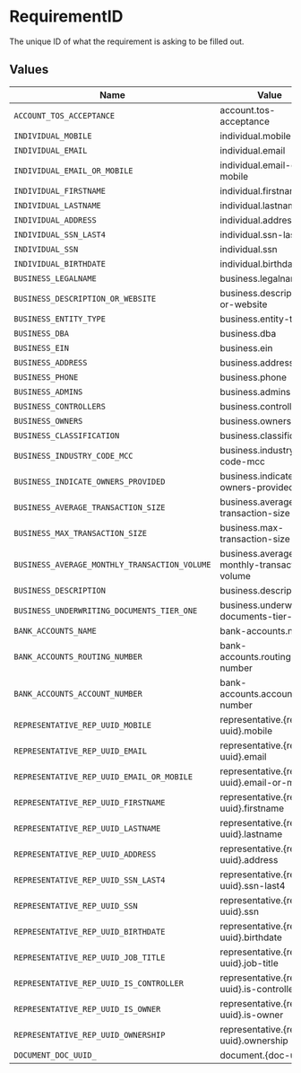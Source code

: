 # RequirementID

The unique ID of what the requirement is asking to be filled out.


## Values

| Name                                          | Value                                         |
| --------------------------------------------- | --------------------------------------------- |
| `ACCOUNT_TOS_ACCEPTANCE`                      | account.tos-acceptance                        |
| `INDIVIDUAL_MOBILE`                           | individual.mobile                             |
| `INDIVIDUAL_EMAIL`                            | individual.email                              |
| `INDIVIDUAL_EMAIL_OR_MOBILE`                  | individual.email-or-mobile                    |
| `INDIVIDUAL_FIRSTNAME`                        | individual.firstname                          |
| `INDIVIDUAL_LASTNAME`                         | individual.lastname                           |
| `INDIVIDUAL_ADDRESS`                          | individual.address                            |
| `INDIVIDUAL_SSN_LAST4`                        | individual.ssn-last4                          |
| `INDIVIDUAL_SSN`                              | individual.ssn                                |
| `INDIVIDUAL_BIRTHDATE`                        | individual.birthdate                          |
| `BUSINESS_LEGALNAME`                          | business.legalname                            |
| `BUSINESS_DESCRIPTION_OR_WEBSITE`             | business.description-or-website               |
| `BUSINESS_ENTITY_TYPE`                        | business.entity-type                          |
| `BUSINESS_DBA`                                | business.dba                                  |
| `BUSINESS_EIN`                                | business.ein                                  |
| `BUSINESS_ADDRESS`                            | business.address                              |
| `BUSINESS_PHONE`                              | business.phone                                |
| `BUSINESS_ADMINS`                             | business.admins                               |
| `BUSINESS_CONTROLLERS`                        | business.controllers                          |
| `BUSINESS_OWNERS`                             | business.owners                               |
| `BUSINESS_CLASSIFICATION`                     | business.classification                       |
| `BUSINESS_INDUSTRY_CODE_MCC`                  | business.industry-code-mcc                    |
| `BUSINESS_INDICATE_OWNERS_PROVIDED`           | business.indicate-owners-provided             |
| `BUSINESS_AVERAGE_TRANSACTION_SIZE`           | business.average-transaction-size             |
| `BUSINESS_MAX_TRANSACTION_SIZE`               | business.max-transaction-size                 |
| `BUSINESS_AVERAGE_MONTHLY_TRANSACTION_VOLUME` | business.average-monthly-transaction-volume   |
| `BUSINESS_DESCRIPTION`                        | business.description                          |
| `BUSINESS_UNDERWRITING_DOCUMENTS_TIER_ONE`    | business.underwriting-documents-tier-one      |
| `BANK_ACCOUNTS_NAME`                          | bank-accounts.name                            |
| `BANK_ACCOUNTS_ROUTING_NUMBER`                | bank-accounts.routing-number                  |
| `BANK_ACCOUNTS_ACCOUNT_NUMBER`                | bank-accounts.account-number                  |
| `REPRESENTATIVE_REP_UUID_MOBILE`              | representative.{rep-uuid}.mobile              |
| `REPRESENTATIVE_REP_UUID_EMAIL`               | representative.{rep-uuid}.email               |
| `REPRESENTATIVE_REP_UUID_EMAIL_OR_MOBILE`     | representative.{rep-uuid}.email-or-mobile     |
| `REPRESENTATIVE_REP_UUID_FIRSTNAME`           | representative.{rep-uuid}.firstname           |
| `REPRESENTATIVE_REP_UUID_LASTNAME`            | representative.{rep-uuid}.lastname            |
| `REPRESENTATIVE_REP_UUID_ADDRESS`             | representative.{rep-uuid}.address             |
| `REPRESENTATIVE_REP_UUID_SSN_LAST4`           | representative.{rep-uuid}.ssn-last4           |
| `REPRESENTATIVE_REP_UUID_SSN`                 | representative.{rep-uuid}.ssn                 |
| `REPRESENTATIVE_REP_UUID_BIRTHDATE`           | representative.{rep-uuid}.birthdate           |
| `REPRESENTATIVE_REP_UUID_JOB_TITLE`           | representative.{rep-uuid}.job-title           |
| `REPRESENTATIVE_REP_UUID_IS_CONTROLLER`       | representative.{rep-uuid}.is-controller       |
| `REPRESENTATIVE_REP_UUID_IS_OWNER`            | representative.{rep-uuid}.is-owner            |
| `REPRESENTATIVE_REP_UUID_OWNERSHIP`           | representative.{rep-uuid}.ownership           |
| `DOCUMENT_DOC_UUID_`                          | document.{doc-uuid}                           |